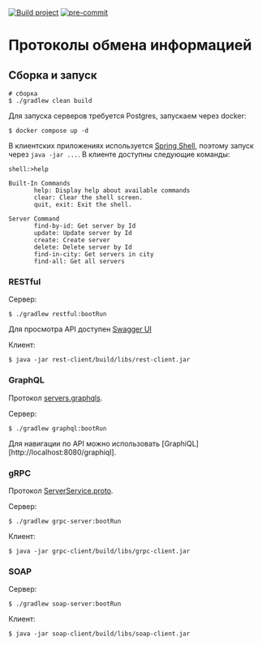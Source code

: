 [![Build project](https://github.com/Romanow/web-protocols/actions/workflows/build.yml/badge.svg?branch=master)](https://github.com/Romanow/web-protocols/actions/workflows/build.yml)
[![pre-commit](https://img.shields.io/badge/pre--commit-enabled-brightgreen?logo=pre-commit)](https://github.com/pre-commit/pre-commit)

# Протоколы обмена информацией

## Сборка и запуск

```shell
# сборка
$ ./gradlew clean build
````

Для запуска серверов требуется Postgres, запускаем через docker:

```shell
$ docker compose up -d
```

В клиентских приложениях
используется [Spring Shell](https://docs.spring.io/spring-shell/docs/current/reference/htmlsingle/), поэтому запуск
через `java -jar ...`. В клиенте доступны следующие команды:

```log
shell:>help

Built-In Commands
       help: Display help about available commands
       clear: Clear the shell screen.
       quit, exit: Exit the shell.

Server Command
       find-by-id: Get server by Id
       update: Update server by Id
       create: Create server
       delete: Delete server by Id
       find-in-city: Get servers in city
       find-all: Get all servers
```

### RESTful

Сервер:

```shell
$ ./gradlew restful:bootRun
```

Для просмотра API доступен [Swagger UI](http://localhost:8080/swagger-ui/index.html)

Клиент:

```shell
$ java -jar rest-client/build/libs/rest-client.jar
```

### GraphQL

Протокол [servers.graphqls](graphql/src/main/resources/graphql/servers.graphqls).

Сервер:

```shell
$ ./gradlew graphql:bootRun
```

Для навигации по API можно использовать [GraphiQL][http://localhost:8080/graphiql].

### gRPC

Протокол [ServerService.proto](grpc-protocol/src/main/proto/ServerService.proto).

Сервер:

```shell
$ ./gradlew grpc-server:bootRun
```

Клиент:

```shell
$ java -jar grpc-client/build/libs/grpc-client.jar
```

### SOAP

Сервер:

```shell
$ ./gradlew soap-server:bootRun
```

Клиент:

```shell
$ java -jar soap-client/build/libs/soap-client.jar
```
